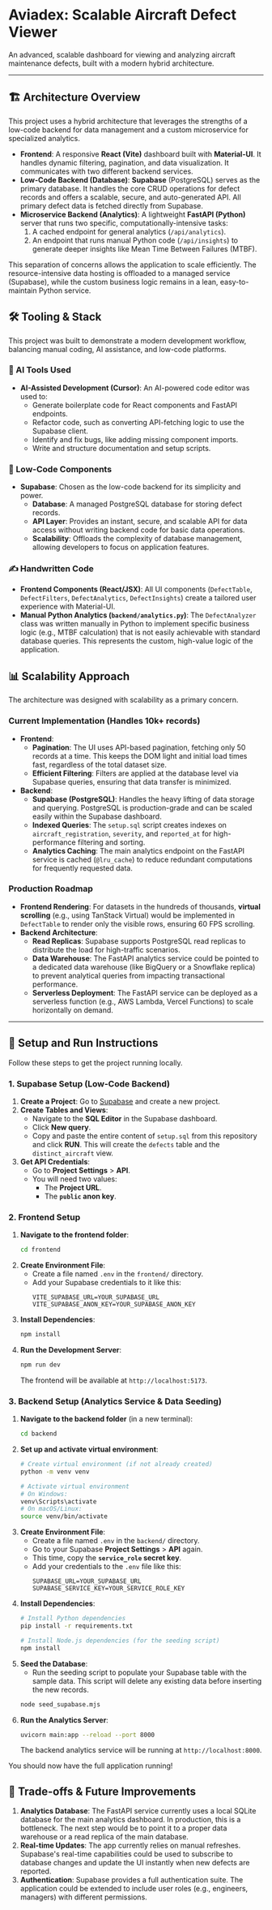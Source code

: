 # Aviadex: Scalable Aircraft Defect Viewer

An advanced, scalable dashboard for viewing and analyzing aircraft maintenance defects, built with a modern hybrid architecture.

---

## 🏗️ Architecture Overview

This project uses a hybrid architecture that leverages the strengths of a low-code backend for data management and a custom microservice for specialized analytics.

-   **Frontend**: A responsive **React (Vite)** dashboard built with **Material-UI**. It handles dynamic filtering, pagination, and data visualization. It communicates with two different backend services.
-   **Low-Code Backend (Database)**: **Supabase** (PostgreSQL) serves as the primary database. It handles the core CRUD operations for defect records and offers a scalable, secure, and auto-generated API. All primary defect data is fetched directly from Supabase.
-   **Microservice Backend (Analytics)**: A lightweight **FastAPI (Python)** server that runs two specific, computationally-intensive tasks:
    1.  A cached endpoint for general analytics (`/api/analytics`).
    2.  An endpoint that runs manual Python code (`/api/insights`) to generate deeper insights like Mean Time Between Failures (MTBF).

This separation of concerns allows the application to scale efficiently. The resource-intensive data hosting is offloaded to a managed service (Supabase), while the custom business logic remains in a lean, easy-to-maintain Python service.

## 🛠️ Tooling & Stack

This project was built to demonstrate a modern development workflow, balancing manual coding, AI assistance, and low-code platforms.

### 🤖 AI Tools Used

-   **AI-Assisted Development (Cursor)**: An AI-powered code editor was used to:
    -   Generate boilerplate code for React components and FastAPI endpoints.
    -   Refactor code, such as converting API-fetching logic to use the Supabase client.
    -   Identify and fix bugs, like adding missing component imports.
    -   Write and structure documentation and setup scripts.

### 🔧 Low-Code Components

-   **Supabase**: Chosen as the low-code backend for its simplicity and power.
    -   **Database**: A managed PostgreSQL database for storing defect records.
    -   **API Layer**: Provides an instant, secure, and scalable API for data access without writing backend code for basic data operations.
    -   **Scalability**: Offloads the complexity of database management, allowing developers to focus on application features.

### ✍️ Handwritten Code

-   **Frontend Components (React/JSX)**: All UI components (`DefectTable`, `DefectFilters`, `DefectAnalytics`, `DefectInsights`) create a tailored user experience with Material-UI.
-   **Manual Python Analytics (`backend/analytics.py`)**: The `DefectAnalyzer` class was written manually in Python to implement specific business logic (e.g., MTBF calculation) that is not easily achievable with standard database queries. This represents the custom, high-value logic of the application.

## 📊 Scalability Approach

The architecture was designed with scalability as a primary concern.

### Current Implementation (Handles 10k+ records)

-   **Frontend**:
    -   **Pagination**: The UI uses API-based pagination, fetching only 50 records at a time. This keeps the DOM light and initial load times fast, regardless of the total dataset size.
    -   **Efficient Filtering**: Filters are applied at the database level via Supabase queries, ensuring that data transfer is minimized.
-   **Backend**:
    -   **Supabase (PostgreSQL)**: Handles the heavy lifting of data storage and querying. PostgreSQL is production-grade and can be scaled easily within the Supabase dashboard.
    -   **Indexed Queries**: The `setup.sql` script creates indexes on `aircraft_registration`, `severity`, and `reported_at` for high-performance filtering and sorting.
    -   **Analytics Caching**: The main analytics endpoint on the FastAPI service is cached (`@lru_cache`) to reduce redundant computations for frequently requested data.

### Production Roadmap

-   **Frontend Rendering**: For datasets in the hundreds of thousands, **virtual scrolling** (e.g., using TanStack Virtual) would be implemented in `DefectTable` to render only the visible rows, ensuring 60 FPS scrolling.
-   **Backend Architecture**:
    -   **Read Replicas**: Supabase supports PostgreSQL read replicas to distribute the load for high-traffic scenarios.
    -   **Data Warehouse**: The FastAPI analytics service could be pointed to a dedicated data warehouse (like BigQuery or a Snowflake replica) to prevent analytical queries from impacting transactional performance.
    -   **Serverless Deployment**: The FastAPI service can be deployed as a serverless function (e.g., AWS Lambda, Vercel Functions) to scale horizontally on demand.

---

## 🚦 Setup and Run Instructions

Follow these steps to get the project running locally.

### 1. Supabase Setup (Low-Code Backend)

1.  **Create a Project**: Go to [Supabase](https://supabase.com/) and create a new project.
2.  **Create Tables and Views**:
    -   Navigate to the **SQL Editor** in the Supabase dashboard.
    -   Click **New query**.
    -   Copy and paste the entire content of `setup.sql` from this repository and click **RUN**. This will create the `defects` table and the `distinct_aircraft` view.
3.  **Get API Credentials**:
    -   Go to **Project Settings** > **API**.
    -   You will need two values:
        -   The **Project URL**.
        -   The **`public` anon key**.

### 2. Frontend Setup

1.  **Navigate to the frontend folder**:
    ```bash
    cd frontend
    ```
2.  **Create Environment File**:
    -   Create a file named `.env` in the `frontend/` directory.
    -   Add your Supabase credentials to it like this:
        ```env
        VITE_SUPABASE_URL=YOUR_SUPABASE_URL
        VITE_SUPABASE_ANON_KEY=YOUR_SUPABASE_ANON_KEY
        ```
3.  **Install Dependencies**:
    ```bash
    npm install
    ```
4.  **Run the Development Server**:
    ```bash
    npm run dev
    ```
    The frontend will be available at `http://localhost:5173`.

### 3. Backend Setup (Analytics Service & Data Seeding)

1.  **Navigate to the backend folder** (in a new terminal):
    ```bash
    cd backend
    ```
2.  **Set up and activate virtual environment**:
    ```bash
    # Create virtual environment (if not already created)
    python -m venv venv

    # Activate virtual environment
    # On Windows:
    venv\Scripts\activate
    # On macOS/Linux:
    source venv/bin/activate
    ```
3.  **Create Environment File**:
    -   Create a file named `.env` in the `backend/` directory.
    -   Go to your Supabase **Project Settings** > **API** again.
    -   This time, copy the **`service_role` secret key**.
    -   Add your credentials to the `.env` file like this:
        ```env
        SUPABASE_URL=YOUR_SUPABASE_URL
        SUPABASE_SERVICE_KEY=YOUR_SERVICE_ROLE_KEY
        ```
4.  **Install Dependencies**:
    ```bash
    # Install Python dependencies
    pip install -r requirements.txt

    # Install Node.js dependencies (for the seeding script)
    npm install
    ```
5.  **Seed the Database**:
    -   Run the seeding script to populate your Supabase table with the sample data. This script will delete any existing data before inserting the new records.
    ```bash
    node seed_supabase.mjs
    ```
6.  **Run the Analytics Server**:
    ```bash
    uvicorn main:app --reload --port 8000
    ```
    The backend analytics service will be running at `http://localhost:8000`.

You should now have the full application running!

## 🎯 Trade-offs & Future Improvements

1.  **Analytics Database**: The FastAPI service currently uses a local SQLite database for the main analytics dashboard. In production, this is a bottleneck. The next step would be to point it to a proper data warehouse or a read replica of the main database.
2.  **Real-time Updates**: The app currently relies on manual refreshes. Supabase's real-time capabilities could be used to subscribe to database changes and update the UI instantly when new defects are reported.
3.  **Authentication**: Supabase provides a full authentication suite. The application could be extended to include user roles (e.g., engineers, managers) with different permissions.